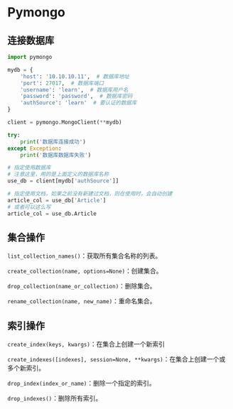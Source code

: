 # Pymongo


## 连接数据库

``` python
import pymongo

mydb = {
    'host': '10.10.10.11',  # 数据库地址
    'port': 27017,  # 数据库端口
    'username': 'learn',  # 数据库用户名
    'password': 'password',  # 数据库密码
    'authSource': 'learn'  # 要认证的数据库
}

client = pymongo.MongoClient(**mydb)

try:
    print('数据库连接成功')
except Exception:
    print('数据库数据库失败')

# 指定使用数据库
# 注意这里，用的是上面定义的数据库名称
use_db = client[mydb['authSource']]

# 指定使用文档，如果之前没有新建过文档，则在使用时，会自动创建
article_col = use_db['Article']
# 或者可以这么写
article_col = use_db.Article
```





## 集合操作<Badge type="warning" text="仅 admin 权限" />

`list_collection_names()`：获取所有集合名称的列表。

`create_collection(name, options=None)`：创建集合。

`drop_collection(name_or_collection)`：删除集合。

`rename_collection(name, new_name)`：重命名集合。





## 索引操作

`create_index(keys, kwargs)`：在集合上创建一个新索引

`create_indexes([indexes], session=None, **kwargs)`：在集合上创建一个或多个新索引。

`drop_index(index_or_name)`：删除一个指定的索引。

`drop_indexes()`：删除所有索引。
